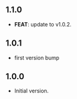 ## 1.1.0

 - **FEAT**: update to v1.0.2.

## 1.0.1

 - first version bump

## 1.0.0

- Initial version.
